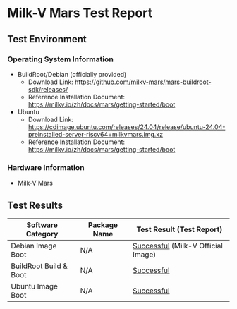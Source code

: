 # Milk-V Mars Test Report

## Test Environment

### Operating System Information

- BuildRoot/Debian (officially provided)
    - Download Link: https://github.com/milkv-mars/mars-buildroot-sdk/releases/
    - Reference Installation Document: https://milkv.io/zh/docs/mars/getting-started/boot
- Ubuntu
    - Download Link: https://cdimage.ubuntu.com/releases/24.04/release/ubuntu-24.04-preinstalled-server-riscv64+milkvmars.img.xz
    - Reference Installation Document: https://milkv.io/zh/docs/mars/getting-started/boot

### Hardware Information

- Milk-V Mars

## Test Results

| Software Category      | Package Name | Test Result (Test Report)             |
|----------------------|---------------|---------------------------------------|
| Debian Image Boot    | N/A           | [Successful][Debian] (Milk-V Official Image) |
| BuildRoot Build & Boot | N/A         | [Successful][BuildRoot]               |
| Ubuntu Image Boot    | N/A           | [Successful][Ubuntu]                  |

[Debian]: ./Debian/README.md
[BuildRoot]: ./BuildRoot/README.md
[Ubuntu]: ./Ubuntu/README.md
